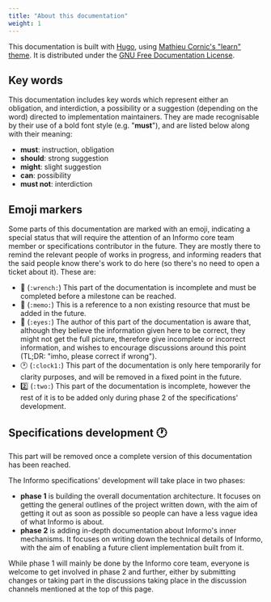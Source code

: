 ```yaml
---
title: "About this documentation"
weight: 1
---
```


This documentation is built with [Hugo](https://gohugo.io/), using [Mathieu
Cornic's "learn" theme](https://github.com/matcornic/hugo-theme-learn). It is
distributed under the [GNU Free Documentation
License](https://www.gnu.org/licenses/fdl-1.3.html).

## Key words

This documentation includes key words which represent either an obligation, and
interdiction, a possibility or a suggestion (depending on the word) directed to
implementation maintainers. They are made recognisable by their use of a bold
font style (e.g. "**must**"), and are listed below along with their meaning:

* **must**: instruction, obligation
* **should**: strong suggestion
* **might**: slight suggestion
* **can**: possibility
* **must not**: interdiction

## Emoji markers

Some parts of this documentation are marked with an emoji, indicating a special
status that will require the attention of an Informo core team member or
specifications contributor in the future. They are mostly there to remind the
relevant people of works in progress, and informing readers that the said people
know there's work to do here (so there's no need to open a ticket about it).
These are:

* 🔧 (`:wrench:`) This part of the documentation is incomplete and must be
completed before a milestone can be reached.
* 📝 (`:memo:`) This is a reference to a non existing resource that must be
added in the future.
* 👀 (`:eyes:`) The author of this part of the documentation is aware that,
although they believe the information given here to be correct, they might not
get the full picture, therefore give incomplete or incorrect information, and
wishes to encourage discussions around this point (TL;DR: "imho, please
correct if wrong").
* 🕐 (`:clock1:`) This part of the documentation is only here temporarily for
clarity purposes, and will be removed in a fixed point in the future.
* 2️⃣ (`:two:`) This part of the documentation is incomplete, however the rest
of it is to be added only during phase 2 of the specifications' development.

## Specifications development 🕐

This part will be removed once a complete version of this documentation has been
reached.

The Informo specifications' development will take place in two phases:

* **phase 1** is building the overall documentation architecture. It focuses on
getting the general outlines of the project written down, with the aim of
getting it out as soon as possible so people can have a less vague idea of
what Informo is about.
* **phase 2** is adding in-depth documentation about Informo's inner mechanisms.
It focuses on writing down the technical details of Informo, with the aim of
enabling a future client implementation built from it.

While phase 1 will mainly be done by the Informo core team, everyone is welcome
to get involved in phase 2 and further, either by submitting changes or taking
part in the discussions taking place in the discussion channels mentioned at the
top of this page.
